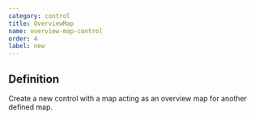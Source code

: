 ```yaml
---
category: control
title: OverviewMap
name: overview-map-control
order: 4
label: new
---
```


## Definition

Create a new control with a map acting as an overview map for another defined map.
